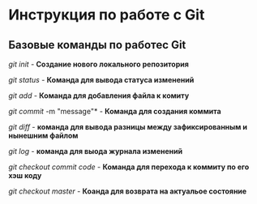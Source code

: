# Инструкция по работе с Git

## Базовые команды по работес Git

*git init* - **Создание нового локального репозитория**

*git status* - **Команда для вывода статуса изменений**

*git add* - **Команда для добавления файла к комиту**

*git commit* -m "message"* - **Команда для создания коммита**

*git diff* - **команда для вывода разницы между зафиксированным и нынешним файлом**

*git log* - **команда для выода журнала изменений**

*git checkout commit code* - **Команда для перехода к коммиту по его хэш коду**

*git checkout master* - **Коанда для возврата на актуальое состояние**
